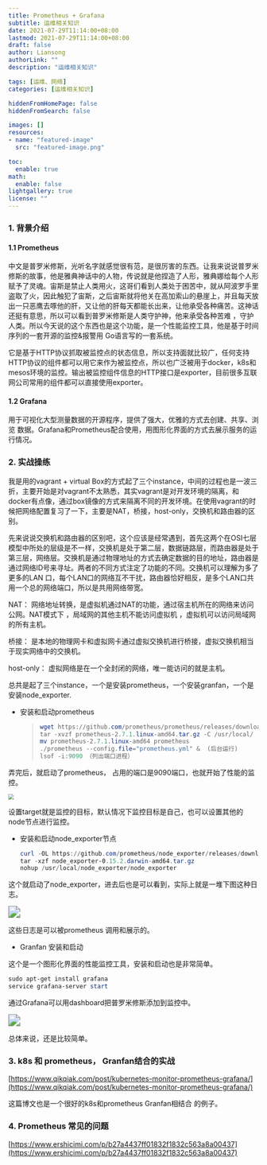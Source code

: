 ```yaml
---
title: Prometheus + Grafana 
subtitle: 运维相关知识
date: 2021-07-29T11:14:00+08:00
lastmod: 2021-07-29T11:14:00+08:00
draft: false
author: Liansong
authorLink: ""
description: "运维相关知识"

tags: [运维、网络]
categories: [运维相关知识]

hiddenFromHomePage: false
hiddenFromSearch: false

images: []
resources:
- name: "featured-image"
  src: "featured-image.png"

toc:
  enable: true
math:
  enable: false
lightgallery: true
license: ""
---
```


### 1. 背景介绍

#### 1.1 Prometheus

中文是普罗米修斯，光听名字就感觉很有范，是很厉害的东西。让我来说说普罗米修斯的故事，他是雅典神话中的人物，传说就是他捏造了人形，雅典娜给每个人形赋予了灵魂。宙斯是禁止人类用火，这哥们看到人类处于困苦中，就从阿波罗手里盗取了火，因此触犯了宙斯，之后宙斯就将他关在高加索山的悬崖上，并且每天放出一只恶鹰去啄他的肝，又让他的肝每天都能长出来，让他承受各种痛苦。这神话还挺有意思，所以可以看到普罗米修斯是人类守护神，他来承受各种苦难 ，守护人类。所以今天说的这个东西也是这个功能，是一个性能监控工具，他是基于时间序列的一套开源的监控&报警用 Go语言写的一套系统。

它是基于HTTP协议抓取被监控点的状态信息，所以支持面就比较广，任何支持HTTP协议的组件都可以用它来作为被监控点，所以也广泛被用于docker，k8s和mesos环境的监控。输出被监控组件信息的HTTP接口是exporter，目前很多互联网公司常用的组件都可以直接使用exporter。

#### 1.2 Grafana

用于可视化大型测量数据的开源程序，提供了强大，优雅的方式去创建、共享、浏览 数据。Grafana和Prometheus配合使用，用图形化界面的方式去展示服务的运行情况。

### 2. 实战操练

我是用的vagrant + virtual Box的方式起了三个instance，中间的过程也是一波三折，主要开始是对vagrant不太熟悉，其实vagrant是对开发环境的隔离，和docker有点像，通过box镜像的方式来隔离不同的开发环境。在使用vagrant的时候把网络配置复习了一下，主要是NAT，桥接，host-only，交换机和路由器的区别。

先来说说交换机和路由器的区别吧，这个应该是经常遇到，首先这两个在OSI七层模型中所处的层级是不一样，交换机是处于第二层，数据链路层，而路由器是处于第三层，网络层。交换机是通过物理地址的方式去确定数据的目的地址，路由器是通过网络ID号来寻址。两者的不同方式注定了功能的不同。交换机可以理解为多了更多的LAN 口，每个LAN口的网络互不干扰，路由器恰好相反，是多个LAN口共用一个总的网络端口，所以是共用网络带宽。

NAT： 网络地址转换，是虚拟机通过NAT的功能，通过宿主机所在的网络来访问公网。NAT模式下 ，局域网的其他主机不能访问虚拟机 ，虚拟机可以访问局域网的所有主机。

桥接： 是本地的物理网卡和虚拟网卡通过虚拟交换机进行桥接，虚拟交换机相当于现实网络中的交换机。

host-only： 虚拟网络是在一个全封闭的网络，唯一能访问的就是主机。

总共是起了三个instance，一个是安装prometheus，一个安装granfan，一个是安装node_exporter.

- 安装和启动prometheus

  >```powershell
  >wget https://github.com/prometheus/prometheus/releases/download/v2.7.1/prometheus-2.7.1.linux-amd64.tar.gz
  >tar -xvzf prometheus-2.7.1.linux-amd64.tar.gz -C /usr/local/
  >mv prometheus-2.7.1.linux-amd64 prometheus
  >./prometheus --config.file="prometheus.yml" &  (后台运行)
  >lsof -i:9090 （列出端口进程）
  >```

弄完后，就启动了prometheus， 占用的端口是9090端口，也就开始了性能的监控。

<img src="https://cdn.jsdelivr.net/gh/yeliansong/github-blog-PIC/blog-images/0081Kckwgy1gkgeu2fkzyj31se0u0gr4.jpg" style="zoom:67%;" />

设置target就是监控的目标，默认情况下监控目标是自己，也可以设置其他的node节点进行监控。

- 安装和启动node_exporter节点

  ```powershell
  curl -OL https://github.com/prometheus/node_exporter/releases/download/v0.15.2/node_exporter-0.15.2.darwin-amd64.tar.gz
  tar -xzf node_exporter-0.15.2.darwin-amd64.tar.gz
  nohup /usr/local/node_exporter/node_exporter
  ```

这个就启动了node_exporter，进去后也是可以看到，实际上就是一堆下图这种日志。

<img src="https://cdn.jsdelivr.net/gh/yeliansong/github-blog-PIC/blog-images/0081Kckwgy1gkgf2ksptuj31lo0sawna.jpg" style="zoom:150%;" />

这些日志是可以被prometheus 调用和展示的。

- Granfan 安装和启动

这个是一个图形化界面的性能监控工具，安装和启动也是非常简单。

```powershell
sudo apt-get install grafana
service grafana-server start
```

通过Grafana可以用dashboard把普罗米修斯添加到监控中。

<img src="https://cdn.jsdelivr.net/gh/yeliansong/github-blog-PIC/blog-images/0081Kckwgy1gkgf8xgklmj31mr0u0qay.jpg" style="zoom:150%;" />

总体来说，还是比较简单。

### 3. k8s 和 prometheus， Granfan结合的实战

[https://www.qikqiak.com/post/kubernetes-monitor-prometheus-grafana/](https://www.qikqiak.com/post/kubernetes-monitor-prometheus-grafana/)

这篇博文也是一个很好的k8s和prometheus Granfan相结合 的例子。

### 4. Prometheus 常见的问题

[https://www.ershicimi.com/p/b27a4437ff01832f1832c563a8a00437](https://www.ershicimi.com/p/b27a4437ff01832f1832c563a8a00437)



